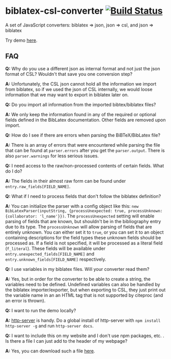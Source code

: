# biblatex-csl-converter [![Build Status](https://travis-ci.org/fiduswriter/biblatex-csl-converter.svg?branch=master)](https://travis-ci.org/fiduswriter/biblatex-csl-converter)
A set of JavaScript converters: biblatex => json, json => csl, and json => biblatex

Try demo [here](https://fiduswriter.github.io/biblatex-csl-converter/).

## FAQ

**Q:** Why do you use a different json as internal format and not just the json format of CSL? Wouldn't that save you one conversion step?

**A:** Unfortunately, the CSL json cannot hold all the information we import from biblatex, so if we used the json of CSL internally, we would loose information that we may want to export in biblatex later on.

**Q:** Do you import all information from the imported bibtex/biblatex files?

**A:** We only keep the information found in any of the required or optional fields defined in the BibLatex documentation. Other fields are removed upon import.

**Q:** How do I see if there are errors when parsing the BiBTeX/BibLatex file?

**A:** There is an array of errors that were encountered while parsing the file that can be found at ```parser.errors``` after you get the ```parser.output```. There is also ```parser.warnings``` for less serious issues.

**Q:** I need access to the raw/non-processed contents of certain fields. What do I do?

**A:** The fields in their almost raw form can be found under ```entry.raw_fields[FIELD_NAME]```.

**Q:** What if I need to process fields that don't follow the biblatex definition?

**A:** You can initialize the parser with a config object like this: ```new BibLatexParser(inputString,
{processUnexpected: true, processUnknown: {collaborator: 'l_name'}})```. The ```processUnexpected``` setting will enable
parsing of fields that are known, but shouldn't be in the bibliography entry due to its type. The ```processUnknown``` will allow parsing of fields that are entirely unknown. You can either set it to `true`, or you can set it to an object containing descriptions for the field types these unknown fields should be processed as. If a field is not specified, it will be processed as a literal field (`f_literal`). These fields will be available under ```entry.unexpected_fields[FIELD_NAME]``` and ```entry.unknown_fields[FIELD_NAME]``` respectively.

**Q:** I use variables in my biblatex files. Will your converter read them?

**A:** Yes, but in order for the converter to be able to create a string, the variables need to be defined. Undefined variables can also be handled by the biblatex importer/exporter, but when exporting to CSL, they just print out the variable name in an an HTML tag that is not supported by citeproc (and an error is thrown).

**Q:** I want to run the demo locally?

**A:** [http-server](https://www.npmjs.com/package/http-server) is handy. Do a global install of  http-server with `npm install http-server -g` and run `http-server docs`.

**Q:** I want to include this on my website and I don't use npm packages, etc. . Is there a file I can just add to the header of my webpage?

**A:** Yes, you can download such a file [here](https://github.com/fiduswriter/biblatex-csl-converter/blob/browwser/biblatex-csl-converter.js).

